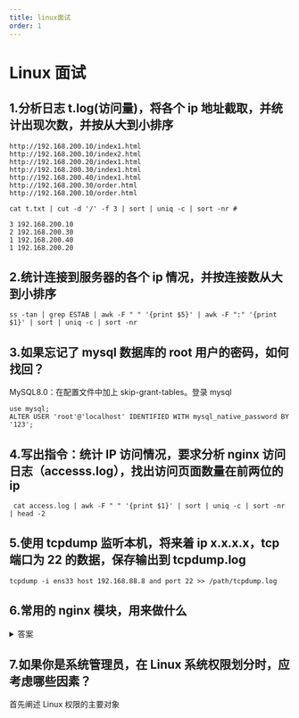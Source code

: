 ```yaml
---
title: linux面试
order: 1
---
```


# Linux 面试

## 1.分析日志 t.log(访问量)，将各个 ip 地址截取，并统计出现次数，并按从大到小排序

```
http://192.168.200.10/index1.html
http://192.168.200.10/index2.html
http://192.168.200.20/index1.html
http://192.168.200.30/index1.html
http://192.168.200.40/index1.html
http://192.168.200.30/order.html
http://192.168.200.10/order.html
```

```shell
cat t.txt | cut -d '/' -f 3 | sort | uniq -c | sort -nr #
```

```
3 192.168.200.10
2 192.168.200.30
1 192.168.200.40
1 192.168.200.20
```

## 2.统计连接到服务器的各个 ip 情况，并按连接数从大到小排序

```shell
ss -tan | grep ESTAB | awk -F " " '{print $5}' | awk -F ":" '{print $1}' | sort | uniq -c | sort -nr
```

## 3.如果忘记了 mysql 数据库的 root 用户的密码，如何找回？

MySQL8.0：在配置文件中加上 skip-grant-tables。登录 mysql

```mysql
use mysql;
ALTER USER 'root'@'localhost' IDENTIFIED WITH mysql_native_password BY '123';
```

## 4.写出指令：统计 IP 访问情况，要求分析 nginx 访问日志（accesss.log），找出访问页面数量在前两位的 ip

```
 cat access.log | awk -F " " '{print $1}' | sort | uniq -c | sort -nr | head -2
```

## 5.使用 tcpdump 监听本机，将来着 ip x.x.x.x，tcp 端口为 22 的数据，保存输出到 tcpdump.log

```shell
tcpdump -i ens33 host 192.168.88.8 and port 22 >> /path/tcpdump.log
```

## 6.常用的 nginx 模块，用来做什么

<details class="details-block"><summary>答案</summary>

`rewrite` 模块：实现路径重写

`access` 模块：来源控制

`ssl` 模块：安全加密

`ngx_http_gzip_module`：网络传输压缩模块

`ngx_http_proxy_module`：代理实现模块

`ngx_http_upstream_module`：定义后端服务器列表模块

`ngx_cache_purge`：清楚缓存功能模块 

</details>





## 7.如果你是系统管理员，在 Linux 系统权限划分时，应考虑哪些因素？

首先阐述 Linux 权限的主要对象
